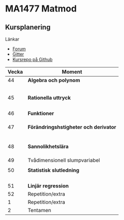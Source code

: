 # MA1477 Matmod

## Kursplanering

Länkar

    
* [Forum](https://dbwebb.se/forum/viewforum.php?f=72)
* [Gitter](https://gitter.im/dbwebb-se/matmod)
* [Kursrepo på Github](https://github.com/dbwebb-se/matmod)

|Vecka| Moment
|---|---|
|44|**Algebra och polynom**|
    ||Polynom och räkneregler|
    ||Potenser|
    ||Kvadratrötter och absolutbelopp|
    ||Ekvationer|
    ||Polynom i faktorform|
|45|**Rationella uttryck**|
    ||Vad menas med ett rationellt uttryck?|
    ||Förlängning och förkortning|
    ||Addition och subtraktion|
    ||Multiplikation och division|
|46|**Funktioner**|
    ||Räta linjens ekvation|
    ||Andragradsfunktioner|
    ||Exponentialfunktioner och potensfunktioner|
|47|**Förändringshstigheter och derivator**|
    || Ändringskvoter och begreppet derivata
    || Gränsvärde och derivatans definition
    || Deriveringsregler I
    || Deriveringsregler II
    || Vad säger förstaderivatan om grafen?
    || Derivator och tillämpningar
|48|**Sannolikhetslära**|
    ||Introduktion till sannolikhetslära |
    ||Sannolikhetsbegreppet |
    ||Diskret slumpvariabel|
|49| Tvådimensionell slumpvariabel |
    || Normalfördelning |
|50|**Statistisk slutledning**|
    ||Slumpmässigt urval och punkskattning|
    ||Intervallskattning|
    ||Hypotesprövning|
    ||Analys av frekvenstabeller|
|51|**Linjär regression**|
|52|Repetition/extra|
|1|Repetition/extra|
|2|Tentamen|


